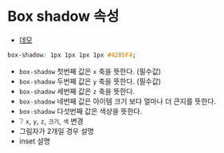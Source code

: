 # Box shadow 속성

* [데모](https://ovdncids.github.io/html-css-curriculum/box-shadow)

```css
box-shadow: 1px 1px 1px 1px #4285F4;
```
* `box-shadow` 첫번째 값은 `x` 축을 뜻한다. (필수값)
* `box-shadow` 두번째 값은 `y` 축을 뜻한다. (필수값)
* `box-shadow` 세번째 값은 `z` 축을 뜻한다.
* `box-shadow` 네번째 값은 아이템 크기 보다 얼마나 더 큰지를 뜻한다.
* `box-shadow` 다섯번째 값은 색상을 뜻한다.
* ❔ `x`, `y`, `z`, `크기`, `색` 변경
* 그림자가 2개일 경우 설명
* inset 설명

